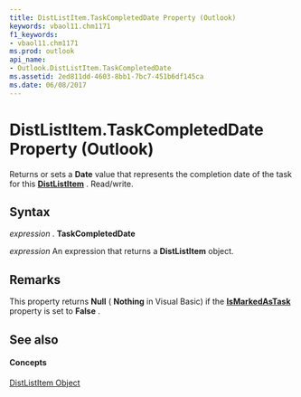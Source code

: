 ```yaml
---
title: DistListItem.TaskCompletedDate Property (Outlook)
keywords: vbaol11.chm1171
f1_keywords:
- vbaol11.chm1171
ms.prod: outlook
api_name:
- Outlook.DistListItem.TaskCompletedDate
ms.assetid: 2ed811dd-4603-8bb1-7bc7-451b6df145ca
ms.date: 06/08/2017
---
```



# DistListItem.TaskCompletedDate Property (Outlook)

Returns or sets a  **Date** value that represents the completion date of the task for this **[DistListItem](distlistitem-object-outlook.md)** . Read/write.


## Syntax

 _expression_ . **TaskCompletedDate**

 _expression_ An expression that returns a **DistListItem** object.


## Remarks

This property returns  **Null** ( **Nothing** in Visual Basic) if the **[IsMarkedAsTask](distlistitem-ismarkedastask-property-outlook.md)** property is set to **False** .


## See also


#### Concepts


[DistListItem Object](distlistitem-object-outlook.md)

